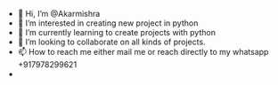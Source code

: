 - 👋 Hi, I’m @Akarmishra
- 👀 I’m interested in creating new project in python 
- 🌱 I’m currently learning to create projects with python
- 💞️ I’m looking to collaborate on all kinds of projects.
- 📫 How to reach me either mail me or reach directly to my whatsapp +917978299621
- 

<!---
Akarmishra/Akarmishra is a ✨ special ✨ repository because its `README.md` (this file) appears on your GitHub profile.
You can click the Preview link to take a look at your changes.
--->
